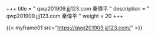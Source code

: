 +++
title = "  qwp201909.jjj123.com 秦偉平 "
description = "  qwp201909.jjj123.com 秦偉平   "
weight = 20
+++


{{< myframe01 src="https://qwp201909.jjj123.com/" >}}

